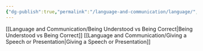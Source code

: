 ```yaml
---
{"dg-publish":true,"permalink":"/language-and-communication/language/","tags":["language"],"noteIcon":1}
---
```



[[Language and Communication/Being Understood vs Being Correct\|Being Understood vs Being Correct]]
[[Language and Communication/Giving a Speech or Presentation\|Giving a Speech or Presentation]]

